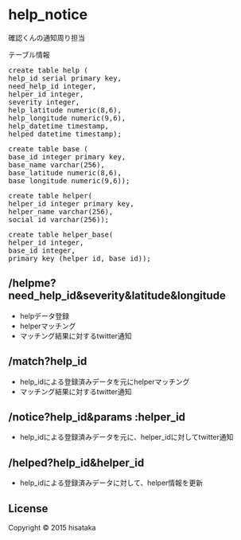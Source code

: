 # help_notice

確認くんの通知周り担当

テーブル情報
<pre>
create table help (
help_id serial primary key,
need_help_id integer,
helper_id integer,
severity integer,
help_latitude numeric(8,6),
help_longitude numeric(9,6),
help_datetime timestamp,
helped_datetime timestamp);
</pre>
<pre>
create table base (
base_id integer primary key,
base_name varchar(256),
base_latitude numeric(8,6),
base_longitude numeric(9,6));
</pre>
<pre>
create table helper(
helper_id integer primary key,
helper_name varchar(256),
social_id varchar(256));
</pre>
<pre>
create table helper_base(
helper_id integer,
base_id integer,
primary key (helper_id, base_id));
</pre>

## /helpme?need_help_id&severity&latitude&longitude

* helpデータ登録
* helperマッチング
* マッチング結果に対するtwitter通知

## /match?help_id

* help_idによる登録済みデータを元にhelperマッチング
* マッチング結果に対するtwitter通知

## /notice?help_id&params :helper_id

* help_idによる登録済みデータを元に、helper_idに対してtwitter通知

## /helped?help_id&helper_id

* help_idによる登録済みデータに対して、helper情報を更新

## License

Copyright © 2015 hisataka
